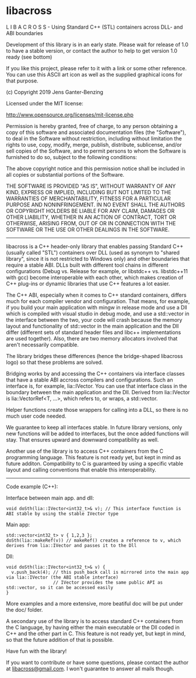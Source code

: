 # libacross

L I B A C R O S S - Using Standard C++ (STL) containers
 across DLL- and ABI boundaries

Development of this library is in an early state. Please wait for release of 1.0 to have
a stable version, or contact the author to help to get version 1.0 ready (see bottom)

If you like this project, please refer to it with a link or
some other reference. You can use this ASCII art icon as well
as the supplied graphical icons for that purpose.

(c) Copyright 2019 Jens Ganter-Benzing

Licensed under the MIT license:

http://www.opensource.org/licenses/mit-license.php

Permission is hereby granted, free of charge, to any person obtaining a copy
of this software and associated documentation files (the "Software"), to deal
in the Software without restriction, including without limitation the rights
to use, copy, modify, merge, publish, distribute, sublicense, and/or sell
copies of the Software, and to permit persons to whom the Software is
furnished to do so, subject to the following conditions:

The above copyright notice and this permission notice shall be included in
all copies or substantial portions of the Software.

THE SOFTWARE IS PROVIDED "AS IS", WITHOUT WARRANTY OF ANY KIND, EXPRESS OR
IMPLIED, INCLUDING BUT NOT LIMITED TO THE WARRANTIES OF MERCHANTABILITY,
FITNESS FOR A PARTICULAR PURPOSE AND NONINFRINGEMENT. IN NO EVENT SHALL THE
AUTHORS OR COPYRIGHT HOLDERS BE LIABLE FOR ANY CLAIM, DAMAGES OR OTHER
LIABILITY, WHETHER IN AN ACTION OF CONTRACT, TORT OR OTHERWISE, ARISING FROM,
OUT OF OR IN CONNECTION WITH THE SOFTWARE OR THE USE OR OTHER DEALINGS IN
THE SOFTWARE.

---

libacross is a C++ header-only library that enables passing Standard C++ (usually called "STL") containers over
DLL (used as synonym to "shared library", since it is not restricted to Windows only) and other boundaries that require a stable ABI. DLLs built with different tool chains in different configurations (Debug vs. Release for example,
or libstdc++ vs. libstdc++11 with gcc)
become interoperable with each other, which makes creation of C++ plug-ins or dynamic libraries that use C++ features a lot easier.

The C++ ABI, especially when it comes to C++ standard containers, differs much for each compiler vendor and configuration. That means, for example, if
you build your main application with mingw in release mode and use a Dll which is compiled with visual studio in debug mode, and use a
std::vector in the interface between the two, your code will crash because the memory layout and functionality of std::vector in the main
application and the Dll differ (different sets of standard header files and libc++ implementations are used together). Also, there are
two memory allocators involved that aren't necessarily compatible.

The library bridges these differences (hence the bridge-shaped libacross logo) so that these problems are solved.

Bridging works by and accessing the C++ containers via interface classes that have a stable ABI
accross compilers and configurations. Such an interface is, for example, lia::IVector<T>. You can use that interface class in the boundary
between the main application and the Dll. Derived from lia::IVector is lia::VectorRef<T, ...>, which refers to, or wraps, a std::vector.

Helper functions create those wrappers for calling into a DLL, so there is no much user code needed.

We guarantee to keep all interfaces stable. In future library versions, only new functions will be added to interfaces, but the once added
functions will stay. That ensures upward and downward compatibility as well.

Another use of the library is to access C++ containers from the C programming language. This feature is not ready yet, but kept in mind as future additon.
Compatibility to C is guaranteed by using a specific vtable layout and calling conventions that enable this interoperability.

---

Code example (C++):

Interface between main app. and dll:

    void doSth(lia::IVector<int32_t>& v); // This interface function is ABI stable by using the stable IVector type

Main app:

    std::vector<int32_t> v { 1,2,3 };
    doSth(lia::makeRef(v)) // makeRef() creates a reference to v, which derives from lia::IVector and passes it to the Dll

Dll:

    void doSth(lia::IVector<int32_t>& v) {
      v.push_back(4); // this push_back call is mirrored into the main app via lia::IVector (the ABI stable interface)
                      // IVector provides the same public API as std::vector, so it can be accessed easily
    }

More examples and a more extensive, more beatiful doc will be put under the doc/ folder.

A secondary use of the library is to access standard C++ containers from the C language, by having either the main executable or the Dll coded
in C++ and the other part in C. This feature is not ready yet, but kept in mind, so that the future addition of that is possible.

Have fun with the library!

If you want to contribute or have some questions, please contact the author at libacross@gmail.com.
I won't guarantee to answer all mails though.
